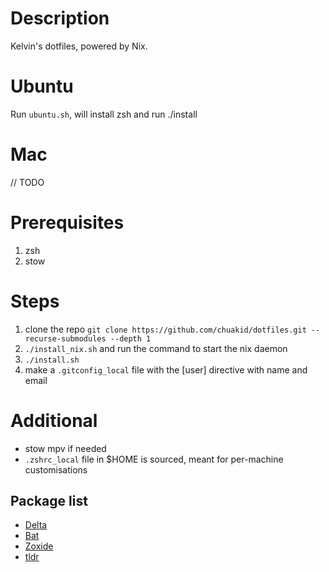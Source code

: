 # Description
Kelvin's dotfiles, powered by Nix.
# Ubuntu
Run `ubuntu.sh`, will install zsh and run ./install

# Mac
// TODO

# Prerequisites
1. zsh
2. stow

# Steps
1. clone the repo `git clone https://github.com/chuakid/dotfiles.git --recurse-submodules --depth 1`
2. `./install_nix.sh` and run the command to start the nix daemon
3. `./install.sh`
4. make a `.gitconfig_local` file with the [user] directive with name and email

# Additional
- stow mpv if needed
- `.zshrc_local` file in $HOME is sourced, meant for per-machine customisations

## Package list
- [Delta](https://github.com/dandavison/delta)
- [Bat](https://github.com/sharkdp/bat)
- [Zoxide](https://github.com/ajeetdsouza/zoxide)
- [tldr](https://github.com/tldr-pages/tldr)

